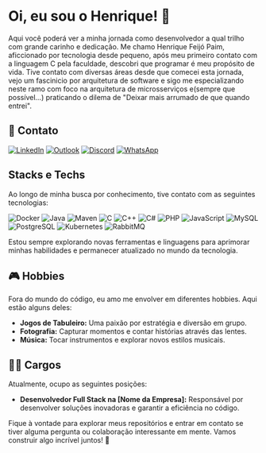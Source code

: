 
# Oi, eu sou o Henrique! 👋

Aqui você poderá ver a minha jornada como desenvolvedor a qual trilho com grande carinho e dedicação.
Me chamo Henrique Feijó Paim, aficcionado por tecnologia desde pequeno, após meu primeiro contato com a linguagem C pela faculdade, descobri que programar é meu propósito de vida.
Tive contato com diversas áreas desde que comecei esta jornada, vejo um fascinicio por arquitetura de software e sigo me especializando neste ramo com foco na arquitetura de microsserviços e(sempre que possível...) praticando o dilema de "Deixar mais arrumado de que quando entrei".
## 📧 Contato
[![LinkedIn](https://img.shields.io/badge/-LinkedIn-%230077B5?style=for-the-badge&logo=linkedin&logoColor=white)](https:www.linkedin.com/in/thementathenrik)
[![Outlook](https://img.shields.io/badge/-Outlook-%230077B5?style=for-the-badge&logo=microsoft-outlook&logoColor=white)](mailto:henrique.paim01@edu.pucrs.br)
[![Discord](https://img.shields.io/badge/-Discord-%237289DA?style=for-the-badge&logo=discord&logoColor=white)](https://discord.gg/the_mentat_henrique)
[![WhatsApp](https://img.shields.io/badge/WhatsApp-Chat-brightgreen?style=for-the-badge&logo=whatsapp&logoColor=white)](https://wa.me/5551982603703)

## Stacks e Techs
Ao longo de minha busca por conhecimento, tive contato com as seguintes tecnologias:

![Docker](https://img.shields.io/badge/Docker-🥯-blue?style=for-the-badge&logo=docker)
![Java](https://img.shields.io/badge/Java-☕-red?style=for-the-badge&logo=java)
![Maven](https://img.shields.io/badge/Maven-📦-green?style=for-the-badge&logo=apache-maven)
![C](https://img.shields.io/badge/C-🔧-purple?style=for-the-badge&logo=c)
![C++](https://img.shields.io/badge/C++-🔨-blue?style=for-the-badge&logo=c%2B%2B)
![C#](https://img.shields.io/badge/C%23-🔶-brightgreen?style=for-the-badge&logo=c-sharp)
![PHP](https://img.shields.io/badge/PHP-💻-purple?style=for-the-badge&logo=php)
![JavaScript](https://img.shields.io/badge/JavaScript-🌐-yellow?style=for-the-badge&logo=javascript)
![MySQL](https://img.shields.io/badge/MySQL-🗄-blue?style=for-the-badge&logo=mysql)
![PostgreSQL](https://img.shields.io/badge/PostgreSQL-🗄-blue?style=for-the-badge&logo=postgresql)
![Kubernetes](https://img.shields.io/badge/Kubernetes-☸️-blue?style=for-the-badge&logo=kubernetes)
![RabbitMQ](https://img.shields.io/badge/RabbitMQ-🐇-red?style=for-the-badge&logo=rabbitmq)


Estou sempre explorando novas ferramentas e linguagens para aprimorar minhas habilidades e permanecer atualizado no mundo da tecnologia.

## 🎮 Hobbies
Fora do mundo do código, eu amo me envolver em diferentes hobbies. Aqui estão alguns deles:

- **Jogos de Tabuleiro:** Uma paixão por estratégia e diversão em grupo.
- **Fotografia:** Capturar momentos e contar histórias através das lentes.
- **Música:** Tocar instrumentos e explorar novos estilos musicais.

## 👨‍💻 Cargos
Atualmente, ocupo as seguintes posições:

- **Desenvolvedor Full Stack na [Nome da Empresa]:** Responsável por desenvolver soluções inovadoras e garantir a eficiência no código.

Fique à vontade para explorar meus repositórios e entrar em contato se tiver alguma pergunta ou colaboração interessante em mente. Vamos construir algo incrível juntos! 🚀
